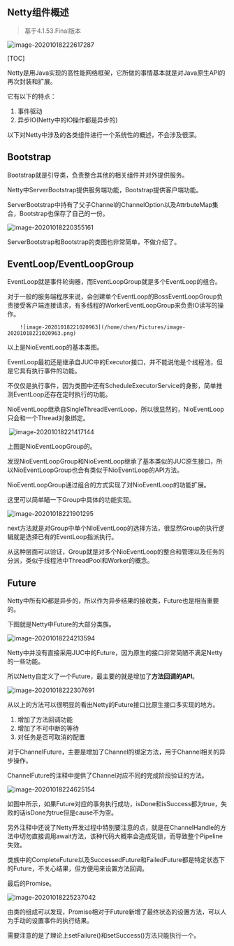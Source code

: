 ## Netty组件概述

>  基于4.1.53.Final版本

![image-20201018222617287](/home/chen/Pictures/image-20201018222617287.png)



[TOC]

Netty是用Java实现的高性能网络框架，它所做的事情基本就是对Java原生API的再次封装和扩展。

它有以下的特点：

1. 事件驱动
2. 异步IO(Netty中的IO操作都是异步的)



以下对Netty中涉及的各类组件进行一个系统性的概述，不会涉及很深。

## Bootstrap

Bootstrap就是引导类，负责整合其他的相关组件并对外提供服务。

Netty中ServerBootstrap提供服务端功能，Bootstrap提供客户端功能。

ServerBootstrap中持有了父子Channel的ChannelOption以及AttrbuteMap集合，Bootstrap也保存了自己的一份。



  ![image-20201018220355161](/home/chen/Pictures/image-20201018220355161.png)

ServerBootstrap和Bootstrap的类图也非常简单，不做介绍了。



## EventLoop/EventLoopGroup

EventLoop就是事件轮询器，而EventLoopGroup就是多个EventLoop的组合。

对于一般的服务端程序来说，会创建单个EventLoop的BossEventLoopGroup负责接受客户端连接请求，有多线程的WorkerEventLoopGroup来负责IO读写的操作。



 		![image-20201018221020963](/home/chen/Pictures/image-20201018221020963.png)

以上是NioEventLoop的基本类图。

EventLoop最初还是继承自JUC中的Executor接口，并不能说他是个线程池，但是它具有执行事件的功能。

不仅仅是执行事件，因为类图中还有ScheduleExecutorService的身影，简单推测EventLoop还存在定时执行的功能。

NioEventLoop继承自SingleThreadEventLoop，所以很显然的，NioEventLoop只会和一个Thread对象绑定。

​		 ![image-20201018221417144](/home/chen/Pictures/image-20201018221417144.png)

上图是NioEventLoopGroup的。

发现NioEventLoopGroup和NioEventLoop继承了基本类似的JUC原生接口，所以NioEventLoopGroup也会有类似于NioEventLoop的API方法。



NioEventLoopGroup通过组合的方式实现了对NioEventLoop的功能扩展。

这里可以简单瞄一下Group中具体的功能实现。



![image-20201018221901295](/home/chen/Pictures/image-20201018221901295.png)

next方法就是对Group中单个NIoEventLoop的选择方法，很显然Group的执行逻辑就是选择已有的EventLoop指派执行。

从这种层面可以验证，Group就是对多个NioEventLoop的整合和管理以及任务的分派，类似于线程池中ThreadPool和Worker的概念。



## Future

Netty中所有IO都是异步的，所以作为异步结果的接收类，Future也是相当重要的。

下图就是Netty中Future的大部分类族。

![image-20201018224213594](/home/chen/Pictures/image-20201018224213594.png)

Netty中并没有直接采用JUC中的Future，因为原生的接口非常简陋不满足Netty的一些功能。

所以Netty自定义了一个Future，最主要的就是增加了**方法回调的API**。

![image-20201018222307691](/home/chen/Pictures/image-20201018222307691.png)

从以上的方法可以很明显的看出Netty的Future接口比原生接口多实现的地方。

1. 增加了方法回调功能
2. 增加了不可中断的等待
3. 对任务是否可取消的配置



对于ChannelFuture，主要是增加了Channel的绑定方法，用于Channel相关的异步操作。

ChannelFuture的注释中提供了Channel对应不同的完成阶段验证的方法。

![image-20201018224625154](/home/chen/Pictures/image-20201018224625154.png)

如图中所示，如果Future对应的事务执行成功，isDone和isSuccess都为true，失败的话isDone为true但是cause不为空。

另外注释中还说了Netty开发过程中特别要注意的点，就是在ChannelHandle的方法中切勿直接调用await方法，该种代码大概率会造成死锁，而导致整个Pipeline失效。

类族中的CompleteFuture以及SuccessedFuture和FailedFuture都是特定状态下的Future，不关心结果，但方便用来设置方法回调。



最后的Promise。

![image-20201018225237042](/home/chen/Pictures/image-20201018225237042.png)

由类的组成可以发现，Promise相对于Future新增了最终状态的设置方法，可以人为手动的设置事件的执行结果。

需要注意的是了理论上setFailure()和setSuccess()方法只能执行一个。
